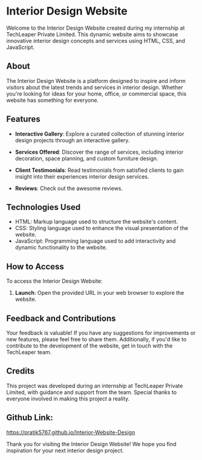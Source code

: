 # Interior Design Website

Welcome to the Interior Design Website created during my internship at TechLeaper Private Limited. This dynamic website aims to showcase innovative interior design concepts and services using HTML, CSS, and JavaScript.

## About

The Interior Design Website is a platform designed to inspire and inform visitors about the latest trends and services in interior design. Whether you're looking for ideas for your home, office, or commercial space, this website has something for everyone.

## Features

- **Interactive Gallery**: Explore a curated collection of stunning interior design projects through an interactive gallery.
  
- **Services Offered**: Discover the range of services, including interior decoration, space planning, and custom furniture design.

- **Client Testimonials**: Read testimonials from satisfied clients to gain insight into their experiences interior design services.

- **Reviews**: Check out the awesome reviews.

## Technologies Used

- HTML: Markup language used to structure the website's content.
- CSS: Styling language used to enhance the visual presentation of the website.
- JavaScript: Programming language used to add interactivity and dynamic functionality to the website.

## How to Access

To access the Interior Design Website:

1. **Launch**: Open the provided URL in your web browser to explore the website.

## Feedback and Contributions

Your feedback is valuable! If you have any suggestions for improvements or new features, please feel free to share them. Additionally, if you'd like to contribute to the development of the website, get in touch with the TechLeaper team.

## Credits

This project was developed during an internship at TechLeaper Private Limited, with guidance and support from the team. Special thanks to everyone involved in making this project a reality.

## Github Link:

https://pratik5767.github.io/Interior-Website-Design

Thank you for visiting the Interior Design Website! We hope you find inspiration for your next interior design project.
